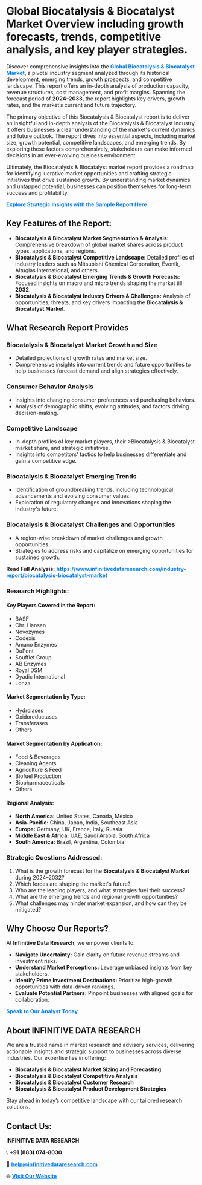 <h1>Global Biocatalysis & Biocatalyst Market Overview including growth forecasts, trends, competitive analysis, and key player strategies.</h1>
<p>
Discover comprehensive insights into the 
<a href="https://www.infinitivedataresearch.com/industry-report/biocatalysis-biocatalyst-market" rel="dofollow" style="color: #007BFF; text-decoration: none;"><strong>Global Biocatalysis & Biocatalyst Market</strong></a>, a pivotal industry segment analyzed through its historical development, emerging trends, growth prospects, and competitive landscape. This report offers an in-depth analysis of production capacity, revenue structures, cost management, and profit margins. Spanning the forecast period of <strong>2024–2033</strong>, the report highlights key drivers, growth rates, and the market’s current and future trajectory.
</p>
<p>
The primary objective of this Biocatalysis & Biocatalyst report is to deliver an insightful and in-depth analysis of the Biocatalysis & Biocatalyst industry. It offers businesses a clear understanding of the market's current dynamics and future outlook. The report dives into essential aspects, including market size, growth potential, competitive landscapes, and emerging trends. By exploring these factors comprehensively, stakeholders can make informed decisions in an ever-evolving business environment.
</p>
<p>
Ultimately, the Biocatalysis & Biocatalyst market report provides a roadmap for identifying lucrative market opportunities and crafting strategic initiatives that drive sustained growth. By understanding market dynamics and untapped potential, businesses can position themselves for long-term success and profitability.
</p>
<p>
<a href="https://www.infinitivedataresearch.com/request-sample/reportId=105996" style="color: #007BFF; text-decoration: none;"><strong>Explore Strategic Insights with the Sample Report Here</strong></a>
</p>

<h2>Key Features of the Report:</h2>
<ul>
<li><strong>Biocatalysis & Biocatalyst Market Segmentation & Analysis:</strong> Comprehensive breakdown of global market shares across product types, applications, and regions.</li>
<li><strong>Biocatalysis & Biocatalyst Competitive Landscape:</strong> Detailed profiles of industry leaders such as Mitsubishi Chemical Corporation, Evonik, Altuglas International, and others.</li>
<li><strong>Biocatalysis & Biocatalyst Emerging Trends & Growth Forecasts:</strong> Focused insights on macro and micro trends shaping the market till <strong>2032</strong>.</li>
<li><strong>Biocatalysis & Biocatalyst Industry Drivers & Challenges:</strong> Analysis of opportunities, threats, and key drivers impacting the <strong>Biocatalysis & Biocatalyst Market</strong>.</li>
</ul>

<h2>What Research Report Provides</h2>
<h3>Biocatalysis & Biocatalyst Market Growth and Size</h3>
<ul>
<li>Detailed projections of growth rates and market size.</li>
<li>Comprehensive insights into current trends and future opportunities to help businesses forecast demand and align strategies effectively.</li>
</ul>

<h3>Consumer Behavior Analysis</h3>
<ul>
<li>Insights into changing consumer preferences and purchasing behaviors.</li>
<li>Analysis of demographic shifts, evolving attitudes, and factors driving decision-making.</li>
</ul>

<h3>Competitive Landscape</h3>
<ul>
<li>In-depth profiles of key market players, their >Biocatalysis & Biocatalyst market share, and strategic initiatives.</li>
<li>Insights into competitors' tactics to help businesses differentiate and gain a competitive edge.</li>
</ul>

<h3>Biocatalysis & Biocatalyst Emerging Trends</h3>
<ul>
<li>Identification of groundbreaking trends, including technological advancements and evolving consumer values.</li>
<li>Exploration of regulatory changes and innovations shaping the industry's future.</li>
</ul>

<h3>Biocatalysis & Biocatalyst Challenges and Opportunities</h3>
<ul>
<li>A region-wise breakdown of market challenges and growth opportunities.</li>
<li>Strategies to address risks and capitalize on emerging opportunities for sustained growth.</li>
</ul>
<p><strong>Read Full Analysis:</strong> <a href="https://www.infinitivedataresearch.com/industry-report/biocatalysis-biocatalyst-market" rel="dofollow" style="color: #007BFF; text-decoration: none;"><strong>https://www.infinitivedataresearch.com/industry-report/biocatalysis-biocatalyst-market</strong></a></p>
<h3>Research Highlights:</h3>
<h4>Key Players Covered in the Report:</h4>
<ul><li>BASF</li><li>Chr. Hansen</li><li>Novozymes</li><li>Codexis</li><li>Amano Enzymes</li><li>DuPont</li><li>Soufflet Group</li><li>AB Enzymes</li><li>Royal DSM</li><li>Dyadic International</li><li>Lonza</li></ul>
<h4>Market Segmentation by Type:</h4>
<ul><li>Hydrolases</li><li>Oxidoreductases</li><li>Transferases</li><li>Others</li></ul>
<h4>Market Segmentation by Application:</h4>
<ul><li>Food &amp; Beverages</li><li>Cleaning Agents</li><li>Agriculture &amp; Feed</li><li>Biofuel Production</li><li>Biopharmaceuticals</li><li>Others</li></ul>

<h4>Regional Analysis:</h4>
<ul>
<li><strong>North America:</strong> United States, Canada, Mexico</li>
<li><strong>Asia-Pacific:</strong> China, Japan, India, Southeast Asia</li>
<li><strong>Europe:</strong> Germany, UK, France, Italy, Russia</li>
<li><strong>Middle East & Africa:</strong> UAE, Saudi Arabia, South Africa</li>
<li><strong>South America:</strong> Brazil, Argentina, Colombia</li>
</ul>

<h3>Strategic Questions Addressed:</h3>
<ol>
<li>What is the growth forecast for the <strong>Biocatalysis & Biocatalyst Market</strong> during 2024–2032?</li>
<li>Which forces are shaping the market's future?</li>
<li>Who are the leading players, and what strategies fuel their success?</li>
<li>What are the emerging trends and regional growth opportunities?</li>
<li>What challenges may hinder market expansion, and how can they be mitigated?</li>
</ol>

<h2>Why Choose Our Reports?</h2>
<p>At <strong>Infinitive Data Research</strong>, we empower clients to:</p>
<ul>
<li><strong>Navigate Uncertainty:</strong> Gain clarity on future revenue streams and investment risks.</li>
<li><strong>Understand Market Perceptions:</strong> Leverage unbiased insights from key stakeholders.</li>
<li><strong>Identify Prime Investment Destinations:</strong> Prioritize high-growth opportunities with data-driven rankings.</li>
<li><strong>Evaluate Potential Partners:</strong> Pinpoint businesses with aligned goals for collaboration.</li>
</ul>
<p><a href="https://www.infinitivedataresearch.com/industry-report/biocatalysis-biocatalyst-market" rel="dofollow" style="color: #007BFF; text-decoration: none;"><strong>Speak to Our Analyst Today</strong></a></p>

<h2>About INFINITIVE DATA RESEARCH</h2>
<p>We are a trusted name in market research and advisory services, delivering actionable insights and strategic support to businesses across diverse industries. Our expertise lies in offering:</p>
<ul>
<li><strong>Biocatalysis & Biocatalyst Market Sizing and Forecasting</strong></li>
<li><strong>Biocatalysis & Biocatalyst Competitive Analysis</strong></li>
<li><strong>Biocatalysis & Biocatalyst Customer Research</strong></li>
<li><strong>Biocatalysis & Biocatalyst Product Development Strategies</strong></li>
</ul>
<p>Stay ahead in today’s competitive landscape with our tailored research solutions.</p>

<h2>Contact Us:</h2>
<p><strong>INFINITIVE DATA RESEARCH</strong></p>
<p>📞 <strong>+91 (883) 074-8030</strong></p>
<p>📧 <strong><a href="mailto:help@infinitivedataresearch.com" style="color: #007BFF;">help@infinitivedataresearch.com</a></strong></p>
<p>🌐 <strong><a href="https://www.infinitivedataresearch.com" rel="dofollow" style="color: #007BFF;">Visit Our Website</a></strong></p>